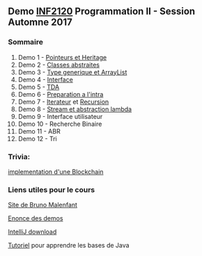 ## Demo [INF2120](http://www.etudier.uqam.ca/cours?sigle=INF2120&p=7416) Programmation II - Session Automne 2017

### Sommaire

1. Demo 1 - [Pointeurs et Heritage](/demos/pointeurs-heritage)
2. Demo 2 - [Classes abstraites](/demos/classes-abstraites)
3. Demo 3 - [Type generique et ArrayList](/demos/typesgeneriques-arraylist)
4. Demo 4 - [Interface](/demos/interface)
5. Demo 5 - [TDA](/demos/TDA)
6. Demo 6 - [Preparation a l'intra](/demos/revisionIntra)
7. Demo 7 - [Iterateur](demos/iterateur) et [Recursion](demos/Recursion)
8. Demo 8 - [Stream et abstraction lambda](demos/stream)
9. Demo 9 - Interface utilisateur
10. Demo 10 - Recherche Binaire
11. Demo 11 - ABR
12. Demo 12 - Tri


### Trivia:

[implementation d'une Blockchain](/demos/stream/src/Trivia/blockchain)

### Liens utiles pour le cours

[Site de Bruno Malenfant](http://www.labunix.uqam.ca/~malenfant_b/inf2120/inf2120.html)

[Enonce des demos](http://www.labunix.uqam.ca/~malenfant_b/inf2120/demo15.pdf)

[IntelliJ download](https://www.jetbrains.com/idea/download)

[Tutoriel](https://openclassrooms.com/courses/apprenez-a-programmer-en-java) pour apprendre les bases de Java
